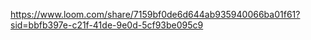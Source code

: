 https://www.loom.com/share/7159bf0de6d644ab935940066ba01f61?sid=bbfb397e-c21f-41de-9e0d-5cf93be095c9
